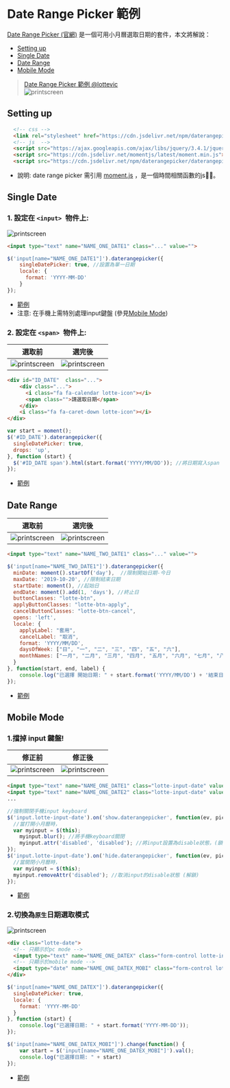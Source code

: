 # Date Range Picker 範例

 [Date Range Picker (官網)](https://www.daterangepicker.com/) 是一個可用小月曆選取日期的套件，本文將解說：
 * [Setting up](#setting-up)
 * [Single Date](#single-date)
 * [Date Range](#date-range)
 * [Mobile Mode](#mobile-mode)

> [Date Range Picker 範例 @lottevic](https://lottevic.github.io/date-range-picker-ex/src/)   
>  ![printscreen](images/qr-code.png)

##  Setting up
```html
  <!-- css -->
  <link rel="stylesheet" href="https://cdn.jsdelivr.net/npm/daterangepicker/daterangepicker.css">
  <!-- js  -->
  <script src="https://ajax.googleapis.com/ajax/libs/jquery/3.4.1/jquery.min.js"></script>
  <script src="https://cdn.jsdelivr.net/momentjs/latest/moment.min.js"></script>
  <script src="https://cdn.jsdelivr.net/npm/daterangepicker/daterangepicker.min.js"></script>
```
* 說明: date range picker 需引用 [moment.js](https://momentjs.com/) ，是一個時間相關函數的js。

##  Single Date
### 1. 設定在 `<input> `物件上: 


![printscreen](images/input.png)

```html
<input type="text" name="NAME_ONE_DATE1" class="..." value="">
```
```javascript
$('input[name="NAME_ONE_DATE1"]').daterangepicker({
    singleDatePicker: true, //設置為單一日期
    locale: {
      format: 'YYYY-MM-DD'
    }
});
```
*  [範例](https://lottevic.github.io/date-range-picker-ex/src/)   
*  注意: 在手機上需特別處理input鍵盤 (參見[Mobile Mode](#mobile-mode))

### 2. 設定在 `<span> `物件上:
| 選取前        | 選完後           | 
| ------------- |:-------------:| 
| ![printscreen](images/span.png) | ![printscreen](images/span2.png)  | 

```html
<div id="ID_DATE"  class="...">
    <div class="...">
      <i class="fa fa-calendar lotte-icon"></i> 
      <span class="">請選取日期</span>
    </div>
    <i class="fa fa-caret-down lotte-icon"></i>
</div>
```
```javascript
var start = moment();  
$('#ID_DATE').daterangepicker({ 
  singleDatePicker: true,
  drops: 'up',
}, function (start) {
  $('#ID_DATE span').html(start.format('YYYY/MM/DD')); //將日期寫入span
});
```
*  [範例](https://lottevic.github.io/date-range-picker-ex/src/)  
    
##  Date Range
| 選取前        | 選完後           | 
| ------------- |:-------------:| 
| ![printscreen](images/2date.png) | ![printscreen](images/2date2.png)  |

 ```html
<input type="text" name="NAME_TWO_DATE1" class="..." value="">
```
```javascript
$('input[name="NAME_TWO_DATE1"]').daterangepicker({
  minDate: moment().startOf('day'),  //限制開始日期-今日
  maxDate: '2019-10-20', //限制結束日期
  startDate: moment(), //起始日
  endDate: moment().add(1, 'days'), //終止日
  buttonClasses: "lotte-btn",
  applyButtonClasses: "lotte-btn-apply",
  cancelButtonClasses: "lotte-btn-cancel", 
  opens: 'left',      
  locale: {
    applyLabel: "套用",
    cancelLabel: "取消",
    format: 'YYYY/MM/DD',
    daysOfWeek: ["日", "一", "二", "三", "四", "五", "六"],
    monthNames: ["一月", "二月", "三月", "四月", "五月", "六月", "七月", "八月", "九月", "十月", "十一月", "十二月"]
  }
}, function(start, end, label) {
    console.log("已選擇 開始日期: " + start.format('YYYY/MM/DD') + '結束日期: ' + end.format('YYYY/MM/DD'));
});
```
 *  [範例](https://lottevic.github.io/date-range-picker-ex/src/index2.html)  
 





##  Mobile Mode
### 1.擋掉 input 鍵盤!
| 修正前        | 修正後           | 
| ------------- |:-------------:| 
| ![printscreen](images/mobile1.png) | ![printscreen](images/mobile2.png)  | 


```html
<input type="text" name="NAME_ONE_DATE1" class="lotte-input-date" value="">
<input type="text" name="NAME_ONE_DATE2" class="lotte-input-date" value="">
...
```
```javascript
//強制關閉手機input keyboard
$('input.lotte-input-date').on('show.daterangepicker', function(ev, picker) { 
  //當打開小月曆時，
  var myinput = $(this);
    myinput.blur(); //將手機keyboard關閉
    myinput.attr('disabled', 'disabled'); //將input設置為disable狀態，(鎖住) 避免再次點擊到而打開手機keyboard
});
$('input.lotte-input-date').on('hide.daterangepicker', function(ev, picker) { 
  //當關閉小月曆時，
  var myinput = $(this);
  myinput.removeAttr('disabled'); //取消input的disable狀態 (解鎖)
});
```
*  [範例](https://lottevic.github.io/date-range-picker-ex/src/)  


### 2.切換為`原生`日期選取模式

![printscreen](images/mobile3.png)

```html
<div class="lotte-date">
  <!-- 只顯示於pc mode -->
  <input type="text" name="NAME_ONE_DATEX" class="form-control lotte-input-date lotte-pc-only" value="">
  <!-- 只顯示於mobile mode -->
  <input type="date" name="NAME_ONE_DATEX_MOBI" class="form-control lotte-input-date lotte-mobile-only" value="2019-08-24" min="2019-08-24" max="2019-09-12">
</div>
```
```javascript
$('input[name="NAME_ONE_DATEX"]').daterangepicker({
  singleDatePicker: true,
  locale: {
    format: 'YYYY-MM-DD'
  }
}, function (start) {
    console.log("已選擇日期: " + start.format('YYYY-MM-DD'));
});

$('input[name="NAME_ONE_DATEX_MOBI"]').change(function() {
    var start = $('input[name="NAME_ONE_DATEX_MOBI"]').val();
    console.log("已選擇日期: " + start)
});
```
*  [範例](https://lottevic.github.io/date-range-picker-ex/src/index3.html)  